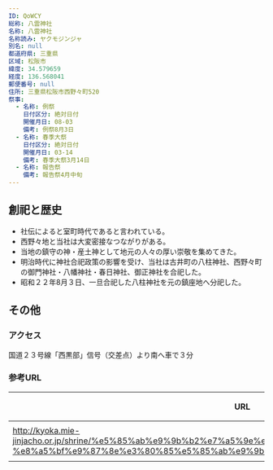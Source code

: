 ```yaml
---
ID: QoWCY
総称: 八雲神社
名称: 八雲神社
名称読み: ヤクモジンジャ
別名: null
都道府県: 三重県
区域: 松阪市
緯度: 34.579659
経度: 136.568041
郵便番号: null
住所: 三重県松阪市西野々町520
祭事:
  - 名称: 例祭
    日付区分: 絶対日付
    開催月日: 08-03
    備考: 例祭8月3日
  - 名称: 春季大祭
    日付区分: 絶対日付
    開催月日: 03-14
    備考: 春季大祭3月14日
  - 名称: 報告祭
    備考: 報告祭4月中旬
---
```


## 創祀と歴史

- 社伝によると室町時代であると言われている。
- 西野々地と当社は大変密接なつながりがある。
- 当地の鎮守の神・産土神として地元の人々の厚い崇敬を集めてきた。
- 明治時代に神社合祀政策の影響を受け、当社は古井町の八柱神社、西野々町の御門神社・八幡神社・春日神社、御正神社を合祀した。
- 昭和２２年8月３日、一旦合祀した八柱神社を元の鎮座地へ分祀した。

## その他

### アクセス

国道２３号線「西黒部」信号（交差点）より南へ車で３分

### 参考URL

| URL                                                                                                                                                                              | 説明   |
| -------------------------------------------------------------------------------------------------------------------------------------------------------------------------------- | ------ |
| http://kyoka.mie-jinjacho.or.jp/shrine/%e5%85%ab%e9%9b%b2%e7%a5%9e%e7%a4%be%ef%bc%88%e9%80%9a%e7%a7%b0-%e8%a5%bf%e9%87%8e%e3%80%85%e5%85%ab%e9%9b%b2%e7%a5%9e%e7%a4%be%ef%bc%89/ | 神社庁 |
